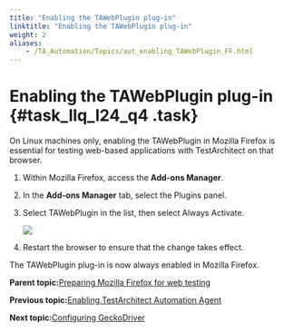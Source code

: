 ```yaml
--- 
title: "Enabling the TAWebPlugin plug-in"
linktitle: "Enabling the TAWebPlugin plug-in"
weight: 2
aliases: 
    - /TA_Automation/Topics/aut_enabling_TAWebPlugin_FF.html
---
```

# Enabling the TAWebPlugin plug-in {#task_llq_l24_q4 .task}

On Linux machines only, enabling the TAWebPlugin in Mozilla Firefox is essential for testing web-based applications with TestArchitect on that browser.

1.  Within Mozilla Firefox, access the **Add-ons Manager**.

2.  In the **Add-ons Manager** tab, select the Plugins panel.

3.  Select TAWebPlugin in the list, then select Always Activate.

    ![](../Images/ug_taextension_firefox_plugin.png)

4.  Restart the browser to ensure that the change takes effect.


The TAWebPlugin plug-in is now always enabled in Mozilla Firefox.

**Parent topic:**[Preparing Mozilla Firefox for web testing](../../TA_Help/Topics/ug_preparing_Firefox.html)

**Previous topic:**[Enabling TestArchitect Automation Agent](../../TA_Automation/Topics/aut_enabling_automation_agent_FF.html)

**Next topic:**[Configuring GeckoDriver](../../TA_Automation/Topics/aut_app_testing_geckodriver_FF.html)

